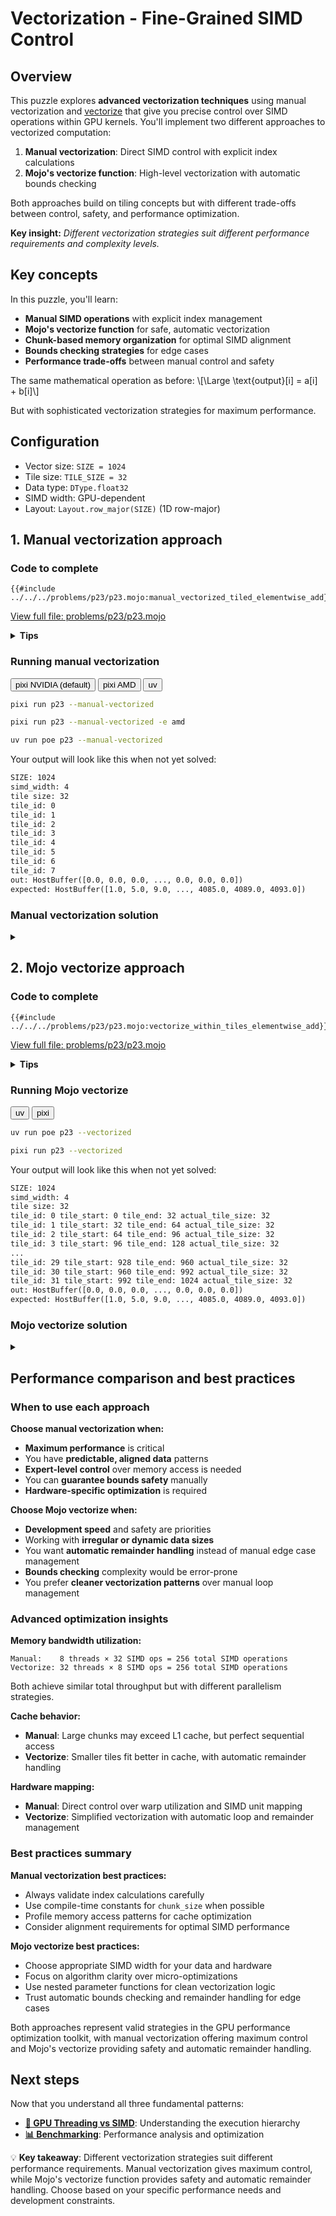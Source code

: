 # Vectorization - Fine-Grained SIMD Control

## Overview

This puzzle explores **advanced vectorization techniques** using manual vectorization and [vectorize](https://docs.modular.com/mojo/stdlib/algorithm/functional/vectorize/) that give you precise control over SIMD operations within GPU kernels. You'll implement two different approaches to vectorized computation:

1. **Manual vectorization**: Direct SIMD control with explicit index calculations
2. **Mojo's vectorize function**: High-level vectorization with automatic bounds checking

Both approaches build on tiling concepts but with different trade-offs between control, safety, and performance optimization.

**Key insight:** _Different vectorization strategies suit different performance requirements and complexity levels._

## Key concepts

In this puzzle, you'll learn:

- **Manual SIMD operations** with explicit index management
- **Mojo's vectorize function** for safe, automatic vectorization
- **Chunk-based memory organization** for optimal SIMD alignment
- **Bounds checking strategies** for edge cases
- **Performance trade-offs** between manual control and safety

The same mathematical operation as before:
\\[\Large \text{output}[i] = a[i] + b[i]\\]

But with sophisticated vectorization strategies for maximum performance.

## Configuration

- Vector size: `SIZE = 1024`
- Tile size: `TILE_SIZE = 32`
- Data type: `DType.float32`
- SIMD width: GPU-dependent
- Layout: `Layout.row_major(SIZE)` (1D row-major)

## 1. Manual vectorization approach

### Code to complete

```mojo
{{#include ../../../problems/p23/p23.mojo:manual_vectorized_tiled_elementwise_add}}
```

<a href="{{#include ../_includes/repo_url.md}}/blob/main/problems/p23/p23.mojo" class="filename">View full file: problems/p23/p23.mojo</a>

<details>
<summary><strong>Tips</strong></summary>

<div class="solution-tips">

### 1. **Understanding chunk organization**

```mojo
alias chunk_size = tile_size * simd_width  # 32 * 4 = 128 elements per chunk
```

Each tile now contains multiple SIMD groups, not just sequential elements.

### 2. **Global index calculation**

```mojo
global_start = tile_id * chunk_size + i * simd_width
```

This calculates the exact global position for each SIMD vector within the chunk.

### 3. **Direct tensor access**

```mojo
a_vec = a.load[simd_width](global_start, 0)     # Load from global tensor
output.store[simd_width](global_start, 0, ret)  # Store to global tensor
```

Note: Access the original tensors, not the tile views.

### 4. **Key characteristics**

- More control, more complexity, global tensor access
- Perfect SIMD alignment with hardware
- Manual bounds checking required

</div>
</details>

### Running manual vectorization

<div class="code-tabs" data-tab-group="package-manager">
  <div class="tab-buttons">
    <button class="tab-button">pixi NVIDIA (default)</button>
    <button class="tab-button">pixi AMD</button>
    <button class="tab-button">uv</button>
  </div>
  <div class="tab-content">

```bash
pixi run p23 --manual-vectorized
```

  </div>
  <div class="tab-content">

```bash
pixi run p23 --manual-vectorized -e amd
```

  </div>
  <div class="tab-content">

```bash
uv run poe p23 --manual-vectorized
```

  </div>
</div>

Your output will look like this when not yet solved:

```txt
SIZE: 1024
simd_width: 4
tile size: 32
tile_id: 0
tile_id: 1
tile_id: 2
tile_id: 3
tile_id: 4
tile_id: 5
tile_id: 6
tile_id: 7
out: HostBuffer([0.0, 0.0, 0.0, ..., 0.0, 0.0, 0.0])
expected: HostBuffer([1.0, 5.0, 9.0, ..., 4085.0, 4089.0, 4093.0])
```

### Manual vectorization solution

<details class="solution-details">
<summary></summary>

```mojo
{{#include ../../../solutions/p23/p23.mojo:manual_vectorized_tiled_elementwise_add_solution}}
```

<div class="solution-explanation">

### Manual vectorization deep dive

**Manual vectorization** gives you direct control over SIMD operations with explicit index calculations:

- **Chunk-based organization**: `chunk_size = tile_size * simd_width`
- **Global indexing**: Direct calculation of memory positions
- **Manual bounds management**: You handle edge cases explicitly

**Architecture and memory layout:**

```mojo
alias chunk_size = tile_size * simd_width  # 32 * 4 = 128
```

**Chunk organization visualization (TILE_SIZE=32, SIMD_WIDTH=4):**

```
Original array: [0, 1, 2, 3, ..., 1023]

Chunk 0 (thread 0): [0:128]    ← 128 elements = 32 SIMD groups of 4
Chunk 1 (thread 1): [128:256]  ← Next 128 elements
Chunk 2 (thread 2): [256:384]  ← Next 128 elements
...
Chunk 7 (thread 7): [896:1024] ← Final 128 elements
```

**Processing within one chunk:**

```mojo
@parameter
for i in range(tile_size):  # i = 0, 1, 2, ..., 31
    global_start = tile_id * chunk_size + i * simd_width
    # For tile_id=0: global_start = 0, 4, 8, 12, ..., 124
    # For tile_id=1: global_start = 128, 132, 136, 140, ..., 252
```

**Performance characteristics:**

- **Thread count**: 8 threads (1024 ÷ 128 = 8)
- **Work per thread**: 128 elements (32 SIMD operations of 4 elements each)
- **Memory pattern**: Large chunks with perfect SIMD alignment
- **Overhead**: Minimal - direct hardware mapping
- **Safety**: Manual bounds checking required

**Key advantages:**

- **Predictable indexing**: Exact control over memory access patterns
- **Optimal alignment**: SIMD operations perfectly aligned to hardware
- **Maximum throughput**: No overhead from safety checks
- **Hardware optimization**: Direct mapping to GPU SIMD units

**Key challenges:**

- **Index complexity**: Manual calculation of global positions
- **Bounds responsibility**: Must handle edge cases explicitly
- **Debugging difficulty**: More complex to verify correctness

</div>
</details>

## 2. Mojo vectorize approach

### Code to complete

```mojo
{{#include ../../../problems/p23/p23.mojo:vectorize_within_tiles_elementwise_add}}
```

<a href="{{#include ../_includes/repo_url.md}}/blob/main/problems/p23/p23.mojo" class="filename">View full file: problems/p23/p23.mojo</a>

<details>
<summary><strong>Tips</strong></summary>

<div class="solution-tips">

### 1. **Tile boundary calculation**

```mojo
tile_start = tile_id * tile_size
tile_end = min(tile_start + tile_size, size)
actual_tile_size = tile_end - tile_start
```

Handle cases where the last tile might be smaller than `tile_size`.

### 2. **Vectorized function pattern**

```mojo
@parameter
fn vectorized_add[width: Int](i: Int):
    global_idx = tile_start + i
    if global_idx + width <= size:  # Bounds checking
        # SIMD operations here
```

The `width` parameter is automatically determined by the vectorize function.

### 3. **Calling vectorize**

```mojo
vectorize[vectorized_add, simd_width](actual_tile_size)
```

This automatically handles the vectorization loop with the provided SIMD width.

### 4. **Key characteristics**

- Automatic remainder handling, built-in safety, tile-based access
- Takes explicit SIMD width parameter
- Built-in bounds checking and automatic remainder element processing

</div>
</details>

### Running Mojo vectorize

<div class="code-tabs" data-tab-group="package-manager">
  <div class="tab-buttons">
    <button class="tab-button">uv</button>
    <button class="tab-button">pixi</button>
  </div>
  <div class="tab-content">

```bash
uv run poe p23 --vectorized
```

  </div>
  <div class="tab-content">

```bash
pixi run p23 --vectorized
```

  </div>
</div>

Your output will look like this when not yet solved:

```txt
SIZE: 1024
simd_width: 4
tile size: 32
tile_id: 0 tile_start: 0 tile_end: 32 actual_tile_size: 32
tile_id: 1 tile_start: 32 tile_end: 64 actual_tile_size: 32
tile_id: 2 tile_start: 64 tile_end: 96 actual_tile_size: 32
tile_id: 3 tile_start: 96 tile_end: 128 actual_tile_size: 32
...
tile_id: 29 tile_start: 928 tile_end: 960 actual_tile_size: 32
tile_id: 30 tile_start: 960 tile_end: 992 actual_tile_size: 32
tile_id: 31 tile_start: 992 tile_end: 1024 actual_tile_size: 32
out: HostBuffer([0.0, 0.0, 0.0, ..., 0.0, 0.0, 0.0])
expected: HostBuffer([1.0, 5.0, 9.0, ..., 4085.0, 4089.0, 4093.0])
```

### Mojo vectorize solution

<details class="solution-details">
<summary></summary>

```mojo
{{#include ../../../solutions/p23/p23.mojo:vectorize_within_tiles_elementwise_add_solution}}
```

<div class="solution-explanation">

### Mojo vectorize deep dive

**Mojo's vectorize function** provides automatic vectorization with built-in safety:

- **Explicit SIMD width parameter**: You provide the simd_width to use
- **Built-in bounds checking**: Prevents buffer overruns automatically
- **Automatic remainder handling**: Processes leftover elements automatically
- **Nested function pattern**: Clean separation of vectorization logic

**Tile-based organization:**

```mojo
tile_start = tile_id * tile_size    # 0, 32, 64, 96, ...
tile_end = min(tile_start + tile_size, size)
actual_tile_size = tile_end - tile_start
```

**Automatic vectorization mechanism:**

```mojo
@parameter
fn vectorized_add[width: Int](i: Int):
    global_idx = tile_start + i
    if global_idx + width <= size:
        # Automatic SIMD optimization
```

**How vectorize works:**

- **Automatic chunking**: Divides `actual_tile_size` into chunks of your provided `simd_width`
- **Remainder handling**: Automatically processes leftover elements with smaller widths
- **Bounds safety**: Automatically prevents buffer overruns
- **Loop management**: Handles the vectorization loop automatically

**Execution visualization (TILE_SIZE=32, SIMD_WIDTH=4):**

```
Tile 0 processing:
  vectorize call 0: processes elements [0:4]   with SIMD_WIDTH=4
  vectorize call 1: processes elements [4:8]   with SIMD_WIDTH=4
  ...
  vectorize call 7: processes elements [28:32] with SIMD_WIDTH=4
  Total: 8 automatic SIMD operations
```

**Performance characteristics:**

- **Thread count**: 32 threads (1024 ÷ 32 = 32)
- **Work per thread**: 32 elements (automatic SIMD chunking)
- **Memory pattern**: Smaller tiles with automatic vectorization
- **Overhead**: Slight - automatic optimization and bounds checking
- **Safety**: Built-in bounds checking and edge case handling

</div>
</details>

## Performance comparison and best practices

### When to use each approach

**Choose manual vectorization when:**

- **Maximum performance** is critical
- You have **predictable, aligned data** patterns
- **Expert-level control** over memory access is needed
- You can **guarantee bounds safety** manually
- **Hardware-specific optimization** is required

**Choose Mojo vectorize when:**

- **Development speed** and safety are priorities
- Working with **irregular or dynamic data sizes**
- You want **automatic remainder handling** instead of manual edge case management
- **Bounds checking** complexity would be error-prone
- You prefer **cleaner vectorization patterns** over manual loop management

### Advanced optimization insights

**Memory bandwidth utilization:**

```
Manual:    8 threads × 32 SIMD ops = 256 total SIMD operations
Vectorize: 32 threads × 8 SIMD ops = 256 total SIMD operations
```

Both achieve similar total throughput but with different parallelism strategies.

**Cache behavior:**

- **Manual**: Large chunks may exceed L1 cache, but perfect sequential access
- **Vectorize**: Smaller tiles fit better in cache, with automatic remainder handling

**Hardware mapping:**

- **Manual**: Direct control over warp utilization and SIMD unit mapping
- **Vectorize**: Simplified vectorization with automatic loop and remainder management

### Best practices summary

**Manual vectorization best practices:**

- Always validate index calculations carefully
- Use compile-time constants for `chunk_size` when possible
- Profile memory access patterns for cache optimization
- Consider alignment requirements for optimal SIMD performance

**Mojo vectorize best practices:**

- Choose appropriate SIMD width for your data and hardware
- Focus on algorithm clarity over micro-optimizations
- Use nested parameter functions for clean vectorization logic
- Trust automatic bounds checking and remainder handling for edge cases

Both approaches represent valid strategies in the GPU performance optimization toolkit, with manual vectorization offering maximum control and Mojo's vectorize providing safety and automatic remainder handling.

## Next steps

Now that you understand all three fundamental patterns:

- **[🧠 GPU Threading vs SIMD](./gpu-thread-vs-simd.md)**: Understanding the execution hierarchy
- **[📊 Benchmarking](./benchmarking.md)**: Performance analysis and optimization

💡 **Key takeaway**: Different vectorization strategies suit different performance requirements. Manual vectorization gives maximum control, while Mojo's vectorize function provides safety and automatic remainder handling. Choose based on your specific performance needs and development constraints.
